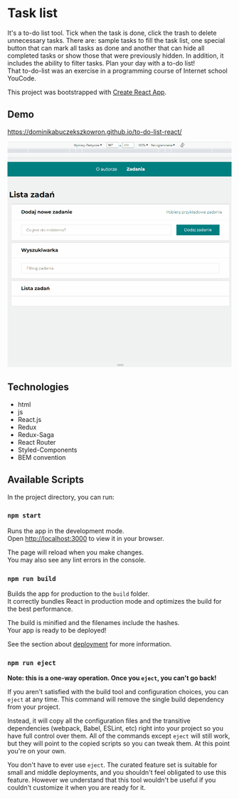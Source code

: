 # Task list

It's a to-do list tool. Tick when the task is done, click the trash to delete unnecessary tasks. There are: sample tasks to fill the task list, one special button that can mark all tasks as done and another that can hide all completed tasks or show those that were previously hidden. In addition, it includes the ability to filter tasks. Plan your day with a to-do list!  
That to-do-list was an exercise in a programming course of Internet school YouCode.

This project was bootstrapped with [Create React App](https://github.com/facebook/create-react-app).

## Demo

https://dominikabuczekszkowron.github.io/to-do-list-react/

![How to use the list](https://github.com/DominikaBuczekSzkowron/to-do-list-react/blob/main/utils/to-do-list_full_version.gif)

## Technologies

- html
- js
- React.js
- Redux
- Redux-Saga
- React Router
- Styled-Components
- BEM convention

## Available Scripts

In the project directory, you can run:

### `npm start`

Runs the app in the development mode.\
Open [http://localhost:3000](http://localhost:3000) to view it in your browser.

The page will reload when you make changes.\
You may also see any lint errors in the console.

### `npm run build`

Builds the app for production to the `build` folder.\
It correctly bundles React in production mode and optimizes the build for the best performance.

The build is minified and the filenames include the hashes.\
Your app is ready to be deployed!

See the section about [deployment](https://facebook.github.io/create-react-app/docs/deployment) for more information.

### `npm run eject`

**Note: this is a one-way operation. Once you `eject`, you can't go back!**

If you aren't satisfied with the build tool and configuration choices, you can `eject` at any time. This command will remove the single build dependency from your project.

Instead, it will copy all the configuration files and the transitive dependencies (webpack, Babel, ESLint, etc) right into your project so you have full control over them. All of the commands except `eject` will still work, but they will point to the copied scripts so you can tweak them. At this point you're on your own.

You don't have to ever use `eject`. The curated feature set is suitable for small and middle deployments, and you shouldn't feel obligated to use this feature. However we understand that this tool wouldn't be useful if you couldn't customize it when you are ready for it.
